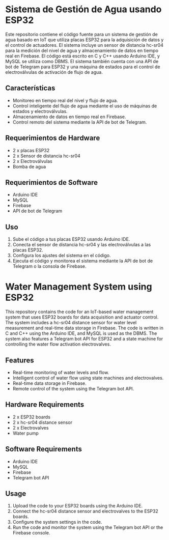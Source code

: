 # Sistema de Gestión de Agua usando ESP32

Este repositorio contiene el código fuente para un sistema de gestión de agua basado en IoT que utiliza placas ESP32 para la adquisición de datos y el control de actuadores. El sistema incluye un sensor de distancia hc-sr04 para la medición del nivel de agua y almacenamiento de datos en tiempo real en Firebase. El código está escrito en C y C++ usando Arduino IDE, y MySQL se utiliza como DBMS. El sistema también cuenta con una API de bot de Telegram para ESP32 y una máquina de estados para el control de electroválvulas de activación de flujo de agua.

## Características
- Monitoreo en tiempo real del nivel y flujo de agua.
- Control inteligente del flujo de agua mediante el uso de máquinas de estados y electroválvulas.
- Almacenamiento de datos en tiempo real en Firebase.
- Control remoto del sistema mediante la API de bot de Telegram.

## Requerimientos de Hardware
- 2 x placas ESP32
- 2 x Sensor de distancia hc-sr04
- 2 x Electroválvulas
- Bomba de agua

## Requerimientos de Software
- Arduino IDE
- MySQL
- Firebase
- API de bot de Telegram

## Uso
1. Sube el código a tus placas ESP32 usando Arduino IDE.
2. Conecta el sensor de distancia hc-sr04 y las electroválvulas a las placas ESP32.
3. Configura los ajustes del sistema en el código.
4. Ejecuta el código y monitorea el sistema mediante la API de bot de Telegram o la consola de Firebase.

#

# Water Management System using ESP32
This repository contains the code for an IoT-based water management system that uses ESP32 boards for data acquisition and actuator control. The system includes a hc-sr04 distance sensor for water level measurement and real-time data storage in Firebase. The code is written in C and C++ using the Arduino IDE, and MySQL is used as the DBMS. The system also features a Telegram bot API for ESP32 and a state machine for controlling the water flow activation electrovalves.

## Features
- Real-time monitoring of water levels and flow.
- Intelligent control of water flow using state machines and electrovalves.
- Real-time data storage in Firebase.
- Remote control of the system using the Telegram bot API.

## Hardware Requirements
- 2 x ESP32 boards
- 2 x hc-sr04 distance sensor
- 2 x Electrovalves
- Water pump

## Software Requirements
- Arduino IDE
- MySQL
- Firebase
- Telegram bot API

## Usage
1. Upload the code to your ESP32 boards using the Arduino IDE.
2. Connect the hc-sr04 distance sensor and electrovalves to the ESP32 boards.
3. Configure the system settings in the code.
4. Run the code and monitor the system using the Telegram bot API or the Firebase console.
